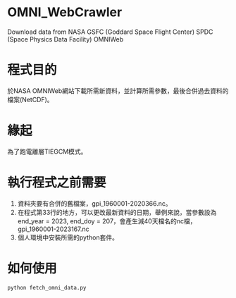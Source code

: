 # OMNI_WebCrawler
Download data from NASA GSFC (Goddard Space Flight Center) SPDC (Space Physics Data Facility) OMNIWeb

# 程式目的
於NASA OMNIWeb網站下載所需新資料，並計算所需參數，最後合併過去資料的檔案(NetCDF)。

# 緣起
為了跑電離層TIEGCM模式。

# 執行程式之前需要
1. 資料夾要有合併的舊檔案，gpi_1960001-2020366.nc。
2. 在程式第33行的地方，可以更改最新資料的日期，舉例來說，當參數設為 end_year = 2023, end_doy = 207，會產生減40天檔名的nc檔，gpi_1960001-2023167.nc
3. 個人環境中安裝所需的python套件。

# 如何使用
`python fetch_omni_data.py`
